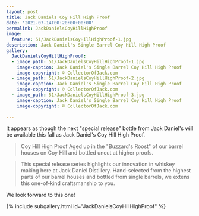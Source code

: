 ```yaml
---
layout: post
title: Jack Daniels Coy Hill High Proof
date: '2021-07-14T00:20:00+00:00'
permalink: JackDanielsCoyHillHighProof
image:
  feature: 51/JackDanielsCoyHillHighProof-1.jpg
description: Jack Daniel's Single Barrel Coy Hill High Proof
gallery:
  JackDanielsCoyHillHighProof:
  - image_path: 51/JackDanielsCoyHillHighProof-1.jpg
    image-caption: Jack Daniel's Single Barrel Coy Hill High Proof
    image-copyright: © CollectorOfJack.com
  - image_path: 51/JackDanielsCoyHillHighProof-2.jpg
    image-caption: Jack Daniel's Single Barrel Coy Hill High Proof
    image-copyright: © CollectorOfJack.com
  - image_path: 51/JackDanielsCoyHillHighProof-3.jpg
    image-caption: Jack Daniel's Single Barrel Coy Hill High Proof
    image-copyright: © CollectorOfJack.com
  
---
```


It appears as though the next "special release" bottle from Jack Daniel's will be available this fall as Jack Daniel's Coy Hill High Proof.

> Coy Hill High Proof Aged up in the "Buzzard's Roost" of our barrel houses on Coy Hill and bottled uncut at higher proofs.

> This special release series highlights our innovation in whiskey making here at Jack Daniel Distillery. Hand-selected from the highest parts of our barrel houses and bottled from single barrels, we extens this one-of-kind craftsmanship to you.

We look forward to this one!

{% include subgallery.html id="JackDanielsCoyHillHighProof" %}

